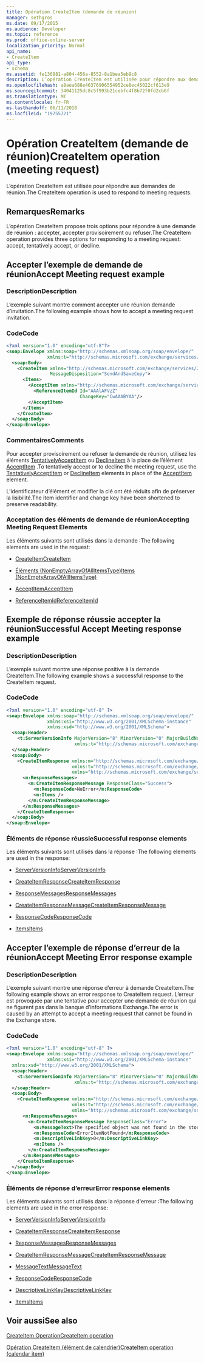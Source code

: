 ```yaml
---
title: Opération CreateItem (demande de réunion)
manager: sethgros
ms.date: 09/17/2015
ms.audience: Developer
ms.topic: reference
ms.prod: office-online-server
localization_priority: Normal
api_name:
- CreateItem
api_type:
- schema
ms.assetid: fe136881-a804-456a-8552-8a1bea5eb9c8
description: L’opération CreateItem est utilisée pour répondre aux demandes de réunion.
ms.openlocfilehash: a8aea688e46376906554952ce8ec45022cf613e9
ms.sourcegitcommit: 34041125dc8c5f993b21cebfc4f8b72f0fd2cb6f
ms.translationtype: MT
ms.contentlocale: fr-FR
ms.lasthandoff: 06/11/2018
ms.locfileid: "19755721"
---
```

# <a name="createitem-operation-meeting-request"></a><span data-ttu-id="90a29-103">Opération CreateItem (demande de réunion)</span><span class="sxs-lookup"><span data-stu-id="90a29-103">CreateItem operation (meeting request)</span></span>

<span data-ttu-id="90a29-104">L’opération CreateItem est utilisée pour répondre aux demandes de réunion.</span><span class="sxs-lookup"><span data-stu-id="90a29-104">The CreateItem operation is used to respond to meeting requests.</span></span>
  
## <a name="remarks"></a><span data-ttu-id="90a29-105">Remarques</span><span class="sxs-lookup"><span data-stu-id="90a29-105">Remarks</span></span>

<span data-ttu-id="90a29-106">L’opération CreateItem propose trois options pour répondre à une demande de réunion : accepter, accepter provisoirement ou refuser.</span><span class="sxs-lookup"><span data-stu-id="90a29-106">The CreateItem operation provides three options for responding to a meeting request: accept, tentatively accept, or decline.</span></span> 
  
## <a name="accept-meeting-request-example"></a><span data-ttu-id="90a29-107">Accepter l’exemple de demande de réunion</span><span class="sxs-lookup"><span data-stu-id="90a29-107">Accept Meeting request example</span></span>

### <a name="description"></a><span data-ttu-id="90a29-108">Description</span><span class="sxs-lookup"><span data-stu-id="90a29-108">Description</span></span>

<span data-ttu-id="90a29-109">L’exemple suivant montre comment accepter une réunion demande d’invitation.</span><span class="sxs-lookup"><span data-stu-id="90a29-109">The following example shows how to accept a meeting request invitation.</span></span>
  
### <a name="code"></a><span data-ttu-id="90a29-110">Code</span><span class="sxs-lookup"><span data-stu-id="90a29-110">Code</span></span>

```XML
<?xml version="1.0" encoding="utf-8"?>
<soap:Envelope xmlns:soap="http://schemas.xmlsoap.org/soap/envelope/"
               xmlns:t="http://schemas.microsoft.com/exchange/services/2006/types">
  <soap:Body>
    <CreateItem xmlns="http://schemas.microsoft.com/exchange/services/2006/messages"
                MessageDisposition="SendAndSaveCopy">
      <Items>
        <AcceptItem xmlns="http://schemas.microsoft.com/exchange/services/2006/types">
          <ReferenceItemId Id="AAAlAFVzZ"
                           ChangeKey="CwAAABYAA"/>
        </AcceptItem>
      </Items>
    </CreateItem>
  </soap:Body>
</soap:Envelope>
```

### <a name="comments"></a><span data-ttu-id="90a29-111">Commentaires</span><span class="sxs-lookup"><span data-stu-id="90a29-111">Comments</span></span>

<span data-ttu-id="90a29-112">Pour accepter provisoirement ou refuser la demande de réunion, utilisez les éléments [TentativelyAcceptItem](tentativelyacceptitem.md) ou [DeclineItem](declineitem.md) à la place de l’élément [AcceptItem](acceptitem.md) .</span><span class="sxs-lookup"><span data-stu-id="90a29-112">To tentatively accept or to decline the meeting request, use the [TentativelyAcceptItem](tentativelyacceptitem.md) or [DeclineItem](declineitem.md) elements in place of the [AcceptItem](acceptitem.md) element.</span></span> 
  
<span data-ttu-id="90a29-113">L’identificateur d’élément et modifier la clé ont été réduits afin de préserver la lisibilité.</span><span class="sxs-lookup"><span data-stu-id="90a29-113">The item identifier and change key have been shortened to preserve readability.</span></span>
  
### <a name="accepting-meeting-request-elements"></a><span data-ttu-id="90a29-114">Acceptation des éléments de demande de réunion</span><span class="sxs-lookup"><span data-stu-id="90a29-114">Accepting Meeting Request Elements</span></span>

<span data-ttu-id="90a29-115">Les éléments suivants sont utilisés dans la demande :</span><span class="sxs-lookup"><span data-stu-id="90a29-115">The following elements are used in the request:</span></span>
  
- [<span data-ttu-id="90a29-116">CreateItem</span><span class="sxs-lookup"><span data-stu-id="90a29-116">CreateItem</span></span>](createitem.md)
    
- [<span data-ttu-id="90a29-117">Éléments (NonEmptyArrayOfAllItemsType)</span><span class="sxs-lookup"><span data-stu-id="90a29-117">Items (NonEmptyArrayOfAllItemsType)</span></span>](items-nonemptyarrayofallitemstype.md)
    
- [<span data-ttu-id="90a29-118">AcceptItem</span><span class="sxs-lookup"><span data-stu-id="90a29-118">AcceptItem</span></span>](acceptitem.md)
    
- [<span data-ttu-id="90a29-119">ReferenceItemId</span><span class="sxs-lookup"><span data-stu-id="90a29-119">ReferenceItemId</span></span>](referenceitemid.md)
    
## <a name="successful-accept-meeting-response-example"></a><span data-ttu-id="90a29-120">Exemple de réponse réussie accepter la réunion</span><span class="sxs-lookup"><span data-stu-id="90a29-120">Successful Accept Meeting response example</span></span>

### <a name="description"></a><span data-ttu-id="90a29-121">Description</span><span class="sxs-lookup"><span data-stu-id="90a29-121">Description</span></span>

<span data-ttu-id="90a29-122">L’exemple suivant montre une réponse positive à la demande CreateItem.</span><span class="sxs-lookup"><span data-stu-id="90a29-122">The following example shows a successful response to the CreateItem request.</span></span>
  
### <a name="code"></a><span data-ttu-id="90a29-123">Code</span><span class="sxs-lookup"><span data-stu-id="90a29-123">Code</span></span>

```XML
<?xml version="1.0" encoding="utf-8" ?>
<soap:Envelope xmlns:soap="http://schemas.xmlsoap.org/soap/envelope/" 
               xmlns:xsi="http://www.w3.org/2001/XMLSchema-instance" 
               xmlns:xsd="http://www.w3.org/2001/XMLSchema">
  <soap:Header>
    <t:ServerVersionInfo MajorVersion="8" MinorVersion="0" MajorBuildNumber="685" MinorBuildNumber="8" 
                         xmlns:t="http://schemas.microsoft.com/exchange/services/2006/types" />
  </soap:Header>
  <soap:Body>
    <CreateItemResponse xmlns:m="http://schemas.microsoft.com/exchange/services/2006/messages" 
                        xmlns:t="http://schemas.microsoft.com/exchange/services/2006/types" 
                        xmlns="http://schemas.microsoft.com/exchange/services/2006/messages">
      <m:ResponseMessages>
        <m:CreateItemResponseMessage ResponseClass="Success">
          <m:ResponseCode>NoError</m:ResponseCode>
          <m:Items />
        </m:CreateItemResponseMessage>
      </m:ResponseMessages>
    </CreateItemResponse>
  </soap:Body>
</soap:Envelope>
```

### <a name="successful-response-elements"></a><span data-ttu-id="90a29-124">Éléments de réponse réussie</span><span class="sxs-lookup"><span data-stu-id="90a29-124">Successful response elements</span></span>

<span data-ttu-id="90a29-125">Les éléments suivants sont utilisés dans la réponse :</span><span class="sxs-lookup"><span data-stu-id="90a29-125">The following elements are used in the response:</span></span>
  
- [<span data-ttu-id="90a29-126">ServerVersionInfo</span><span class="sxs-lookup"><span data-stu-id="90a29-126">ServerVersionInfo</span></span>](serverversioninfo.md)
    
- [<span data-ttu-id="90a29-127">CreateItemResponse</span><span class="sxs-lookup"><span data-stu-id="90a29-127">CreateItemResponse</span></span>](createitemresponse.md)
    
- [<span data-ttu-id="90a29-128">ResponseMessages</span><span class="sxs-lookup"><span data-stu-id="90a29-128">ResponseMessages</span></span>](responsemessages.md)
    
- [<span data-ttu-id="90a29-129">CreateItemResponseMessage</span><span class="sxs-lookup"><span data-stu-id="90a29-129">CreateItemResponseMessage</span></span>](createitemresponsemessage.md)
    
- [<span data-ttu-id="90a29-130">ResponseCode</span><span class="sxs-lookup"><span data-stu-id="90a29-130">ResponseCode</span></span>](responsecode.md)
    
- [<span data-ttu-id="90a29-131">Items</span><span class="sxs-lookup"><span data-stu-id="90a29-131">Items</span></span>](items.md)
    
## <a name="accept-meeting-error-response-example"></a><span data-ttu-id="90a29-132">Accepter l’exemple de réponse d’erreur de la réunion</span><span class="sxs-lookup"><span data-stu-id="90a29-132">Accept Meeting Error response example</span></span>

### <a name="description"></a><span data-ttu-id="90a29-133">Description</span><span class="sxs-lookup"><span data-stu-id="90a29-133">Description</span></span>

<span data-ttu-id="90a29-134">L’exemple suivant montre une réponse d’erreur à demande CreateItem.</span><span class="sxs-lookup"><span data-stu-id="90a29-134">The following example shows an error response to CreateItem request.</span></span> <span data-ttu-id="90a29-135">L’erreur est provoquée par une tentative pour accepter une demande de réunion qui ne figurent pas dans la banque d’informations Exchange.</span><span class="sxs-lookup"><span data-stu-id="90a29-135">The error is caused by an attempt to accept a meeting request that cannot be found in the Exchange store.</span></span>
  
### <a name="code"></a><span data-ttu-id="90a29-136">Code</span><span class="sxs-lookup"><span data-stu-id="90a29-136">Code</span></span>

```XML
<?xml version="1.0" encoding="utf-8" ?>
<soap:Envelope xmlns:soap="http://schemas.xmlsoap.org/soap/envelope/" 
               xmlns:xsi="http://www.w3.org/2001/XMLSchema-instance" 
  xmlns:xsd="http://www.w3.org/2001/XMLSchema">
  <soap:Header>
    <t:ServerVersionInfo MajorVersion="8" MinorVersion="0" MajorBuildNumber="685" MinorBuildNumber="8" 
                         xmlns:t="http://schemas.microsoft.com/exchange/services/2006/types" />
  </soap:Header>
  <soap:Body>
    <CreateItemResponse xmlns:m="http://schemas.microsoft.com/exchange/services/2006/messages" 
                        xmlns:t="http://schemas.microsoft.com/exchange/services/2006/types" 
                        xmlns="http://schemas.microsoft.com/exchange/services/2006/messages">
      <m:ResponseMessages>
        <m:CreateItemResponseMessage ResponseClass="Error">
          <m:MessageText>The specified object was not found in the store.</m:MessageText>
          <m:ResponseCode>ErrorItemNotFound</m:ResponseCode>
          <m:DescriptiveLinkKey>0</m:DescriptiveLinkKey>
          <m:Items />
        </m:CreateItemResponseMessage>
      </m:ResponseMessages>
    </CreateItemResponse>
  </soap:Body>
</soap:Envelope>
```

### <a name="error-response-elements"></a><span data-ttu-id="90a29-137">Éléments de réponse d’erreur</span><span class="sxs-lookup"><span data-stu-id="90a29-137">Error response elements</span></span>

<span data-ttu-id="90a29-138">Les éléments suivants sont utilisés dans la réponse d'erreur :</span><span class="sxs-lookup"><span data-stu-id="90a29-138">The following elements are used in the error response:</span></span>
  
- [<span data-ttu-id="90a29-139">ServerVersionInfo</span><span class="sxs-lookup"><span data-stu-id="90a29-139">ServerVersionInfo</span></span>](serverversioninfo.md)
    
- [<span data-ttu-id="90a29-140">CreateItemResponse</span><span class="sxs-lookup"><span data-stu-id="90a29-140">CreateItemResponse</span></span>](createitemresponse.md)
    
- [<span data-ttu-id="90a29-141">ResponseMessages</span><span class="sxs-lookup"><span data-stu-id="90a29-141">ResponseMessages</span></span>](responsemessages.md)
    
- [<span data-ttu-id="90a29-142">CreateItemResponseMessage</span><span class="sxs-lookup"><span data-stu-id="90a29-142">CreateItemResponseMessage</span></span>](createitemresponsemessage.md)
    
- [<span data-ttu-id="90a29-143">MessageText</span><span class="sxs-lookup"><span data-stu-id="90a29-143">MessageText</span></span>](messagetext.md)
    
- [<span data-ttu-id="90a29-144">ResponseCode</span><span class="sxs-lookup"><span data-stu-id="90a29-144">ResponseCode</span></span>](responsecode.md)
    
- [<span data-ttu-id="90a29-145">DescriptiveLinkKey</span><span class="sxs-lookup"><span data-stu-id="90a29-145">DescriptiveLinkKey</span></span>](descriptivelinkkey.md)
    
- [<span data-ttu-id="90a29-146">Items</span><span class="sxs-lookup"><span data-stu-id="90a29-146">Items</span></span>](items.md)
    
## <a name="see-also"></a><span data-ttu-id="90a29-147">Voir aussi</span><span class="sxs-lookup"><span data-stu-id="90a29-147">See also</span></span>



[<span data-ttu-id="90a29-148">CreateItem Operation</span><span class="sxs-lookup"><span data-stu-id="90a29-148">CreateItem operation</span></span>](createitem-operation.md)
  
[<span data-ttu-id="90a29-149">Opération CreateItem (élément de calendrier)</span><span class="sxs-lookup"><span data-stu-id="90a29-149">CreateItem operation (calendar item)</span></span>](createitem-operation-calendar-item.md)

